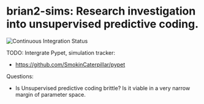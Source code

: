 # brian2-sims: Research investigation into unsupervised predictive coding.

![Continuous Integration Status](https://github.com/russelljjarvis/brian2-sims/actions/workflows/python-app.yml/badge.svg)

TODO:
Intergrate Pypet, simulation tracker:
* https://github.com/SmokinCaterpillar/pypet

Questions: 
* Is Unsupervised predictive coding brittle? Is it viable in a very narrow margin of parameter space.
